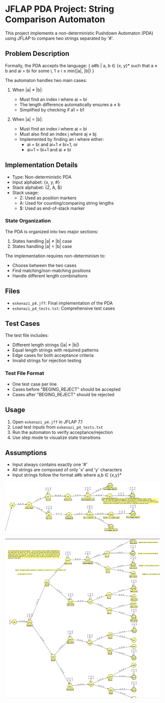 # JFLAP PDA Project: String Comparison Automaton

This project implements a non-deterministic Pushdown Automaton (PDA) using JFLAP to compare two strings separated by '#'. 

## Problem Description

Formally, the PDA accepts the language:
{ a#b | a, b ∈ {x, y}* such that a ≠ b and ai = bi for some i, 1 ≤ i ≤ min(|a|, |b|) }

The automaton handles two main cases:
1. When |a| ≠ |b|:
   - Must find an index i where ai = bi
   - The length difference automatically ensures a ≠ b
   - Simplified by checking if a1 = b1

2. When |a| = |b|:
   - Must find an index i where ai = bi
   - Must also find an index j where aj ≠ bj
   - Implemented by finding an i where either:
     * ai = bi and ai+1 ≠ bi+1, or
     * ai+1 = bi+1 and ai ≠ bi

## Implementation Details

- Type: Non-deterministic PDA
- Input alphabet: {x, y, #}
- Stack alphabet: {Z, A, $}
- Stack usage:
  * Z: Used as position markers
  * A: Used for counting/comparing string lengths
  * $: Used as end-of-stack marker

### State Organization

The PDA is organized into two major sections:
1. States handling |a| ≠ |b| case
2. States handling |a| = |b| case

The implementation requires non-determinism to:
- Choose between the two cases
- Find matching/non-matching positions
- Handle different length combinations

## Files

- `eskenazi_p4.jff`: Final implementation of the PDA
- `eskenazi_p4_tests.txt`: Comprehensive test cases

## Test Cases

The test file includes:
- Different length strings (|a| ≠ |b|)
- Equal length strings with required patterns
- Edge cases for both acceptance criteria
- Invalid strings for rejection testing

### Test File Format
- One test case per line
- Cases before "BEGING_REJECT" should be accepted
- Cases after "BEGING_REJECT" should be rejected

## Usage

1. Open `eskenazi_p4.jff` in JFLAP 7.1
2. Load test inputs from `eskenazi_p4_tests.txt`
3. Run the automaton to verify acceptance/rejection
4. Use step mode to visualize state transitions

## Assumptions

- Input always contains exactly one '#'
- All strings are composed of only 'x' and 'y' characters
- Input strings follow the format a#b where a,b ∈ {x,y}*
 
![case1](case1.png)


![case2](case2.png)
